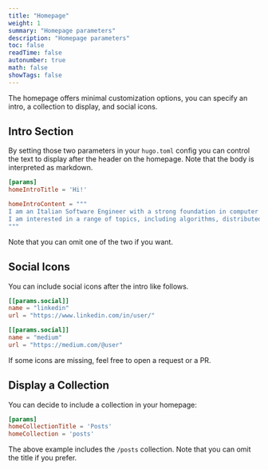```yaml
---
title: "Homepage"
weight: 1
summary: "Homepage parameters"
description: "Homepage parameters"
toc: false
readTime: false
autonumber: true
math: false
showTags: false
---
```


The homepage offers minimal customization options, you can specify an intro, a collection to display, and social icons.

## Intro Section

By setting those two parameters in your `hugo.toml` config you can control the text to display after the header on the homepage. Note that the body is interpreted as markdown.

```toml
[params]
homeIntroTitle = 'Hi!'

homeIntroContent = """
I am an Italian Software Engineer with a strong foundation in computer science and a passion for solving complex problems. 
I am interested in a range of topics, including algorithms, distributed systems, databases, and information retrieval.
"""
```

Note that you can omit one of the two if you want.

## Social Icons

You can include social icons after the intro like follows.

```toml
[[params.social]]
name = "linkedin"
url = "https://www.linkedin.com/in/user/"

[[params.social]]
name = "medium"
url = "https://medium.com/@user"
```

If some icons are missing, feel free to open a request or a PR.
## Display a Collection

You can decide to include a collection in your homepage:

```toml
[params]
homeCollectionTitle = 'Posts'
homeCollection = 'posts'
```

The above example includes the `/posts` collection. Note that you can omit the title if you prefer.

